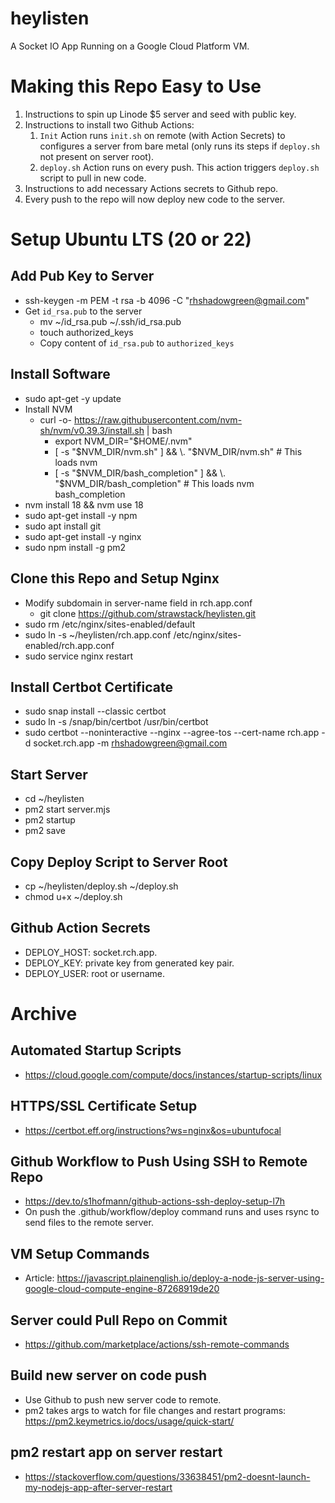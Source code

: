 # heylisten

A Socket IO App Running on a Google Cloud Platform VM.

# Making this Repo Easy to Use
1. Instructions to spin up Linode $5 server and seed with public key.
2. Instructions to install two Github Actions:
    1. `Init` Action runs `init.sh` on remote (with Action Secrets) to configures a server from bare metal (only runs its steps if `deploy.sh` not present on server root).
    2. `deploy.sh` Action runs on every push. This action triggers `deploy.sh` script to pull in new code.
3. Instructions to add necessary Actions secrets to Github repo.
4. Every push to the repo will now deploy new code to the server.

# Setup Ubuntu LTS (20 or 22)

## Add Pub Key to Server
- ssh-keygen -m PEM -t rsa -b 4096 -C "rhshadowgreen@gmail.com"
- Get `id_rsa.pub` to the server
  - mv ~/id_rsa.pub ~/.ssh/id_rsa.pub
  - touch authorized_keys
  - Copy content of `id_rsa.pub` to `authorized_keys`

## Install Software
- sudo apt-get -y update
- Install NVM
  - curl -o- https://raw.githubusercontent.com/nvm-sh/nvm/v0.39.3/install.sh | bash
    - export NVM_DIR="$HOME/.nvm"
    - [ -s "$NVM_DIR/nvm.sh" ] && \. "$NVM_DIR/nvm.sh"  # This loads nvm
    - [ -s "$NVM_DIR/bash_completion" ] && \. "$NVM_DIR/bash_completion"  # This loads nvm bash_completion
- nvm install 18 && nvm use 18
- sudo apt-get install -y npm
- sudo apt install git
- sudo apt-get install -y nginx
- sudo npm install -g pm2

## Clone this Repo and Setup Nginx
- Modify subdomain in server-name field in rch.app.conf
  - git clone https://github.com/strawstack/heylisten.git
- sudo rm /etc/nginx/sites-enabled/default
- sudo ln -s ~/heylisten/rch.app.conf /etc/nginx/sites-enabled/rch.app.conf
- sudo service nginx restart

## Install Certbot Certificate
- sudo snap install --classic certbot
- sudo ln -s /snap/bin/certbot /usr/bin/certbot
- sudo certbot --noninteractive --nginx --agree-tos --cert-name rch.app -d socket.rch.app -m rhshadowgreen@gmail.com

## Start Server
- cd ~/heylisten
- pm2 start server.mjs
- pm2 startup
- pm2 save

## Copy Deploy Script to Server Root
- cp ~/heylisten/deploy.sh ~/deploy.sh
- chmod u+x ~/deploy.sh

## Github Action Secrets
- DEPLOY_HOST: socket.rch.app.
- DEPLOY_KEY: private key from generated key pair.
- DEPLOY_USER: root or username.

# Archive

## Automated Startup Scripts
- https://cloud.google.com/compute/docs/instances/startup-scripts/linux

## HTTPS/SSL Certificate Setup
- https://certbot.eff.org/instructions?ws=nginx&os=ubuntufocal

## Github Workflow to Push Using SSH to Remote Repo
- https://dev.to/s1hofmann/github-actions-ssh-deploy-setup-l7h
- On push the .github/workflow/deploy command runs and uses rsync to send files to the remote server.

## VM Setup Commands
- Article: https://javascript.plainenglish.io/deploy-a-node-js-server-using-google-cloud-compute-engine-87268919de20

## Server could Pull Repo on Commit
- https://github.com/marketplace/actions/ssh-remote-commands

## Build new server on code push
- Use Github to push new server code to remote.
- pm2 takes args to watch for file changes and restart programs: https://pm2.keymetrics.io/docs/usage/quick-start/

## pm2 restart app on server restart
- https://stackoverflow.com/questions/33638451/pm2-doesnt-launch-my-nodejs-app-after-server-restart
